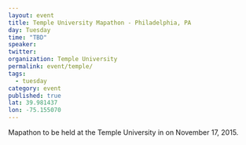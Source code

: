 ```yaml
---
layout: event
title: Temple University Mapathon - Philadelphia, PA
day: Tuesday
time: "TBD"
speaker: 
twitter: 
organization: Temple University 
permalink: event/temple/
tags: 
  - tuesday
category: event
published: true
lat: 39.981437
lon: -75.155070
---
```


Mapathon to be held at the Temple University in on November 17, 2015.
